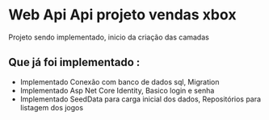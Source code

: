# Web Api Api projeto vendas xbox

Projeto sendo implementado, inicio da criação das camadas


## Que já foi implementado :
- Implementado Conexão com banco de dados sql, Migration
- Implementado Asp Net Core Identity, Basico login e senha
- Implementado SeedData para carga inicial dos dados, Repositórios para listagem dos jogos
